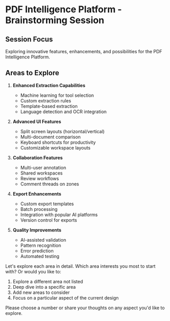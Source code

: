 # PDF Intelligence Platform - Brainstorming Session

## Session Focus
Exploring innovative features, enhancements, and possibilities for the PDF Intelligence Platform.

## Areas to Explore

1. **Enhanced Extraction Capabilities**
   - Machine learning for tool selection
   - Custom extraction rules
   - Template-based extraction
   - Language detection and OCR integration

2. **Advanced UI Features**
   - Split screen layouts (horizontal/vertical)
   - Multi-document comparison
   - Keyboard shortcuts for productivity
   - Customizable workspace layouts

3. **Collaboration Features**
   - Multi-user annotation
   - Shared workspaces
   - Review workflows
   - Comment threads on zones

4. **Export Enhancements**
   - Custom export templates
   - Batch processing
   - Integration with popular AI platforms
   - Version control for exports

5. **Quality Improvements**
   - AI-assisted validation
   - Pattern recognition
   - Error prediction
   - Automated testing

Let's explore each area in detail. Which area interests you most to start with? Or would you like to:

1. Explore a different area not listed
2. Deep dive into a specific area
3. Add new areas to consider
4. Focus on a particular aspect of the current design

Please choose a number or share your thoughts on any aspect you'd like to explore. 